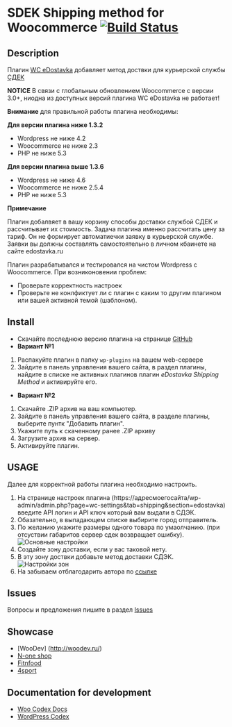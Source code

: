 # SDEK Shipping method for Woocommerce [![Build Status](https://travis-ci.org/kalbac/wc-edostavka.svg)](https://travis-ci.org/kalbac/wc-edostavka)

## Description

Плагин [WC eDostavka](https://github.com/kalbac/wc-edostavka) добавляет метод доствки для курьерской службы [СДЕК](http://edostavka.ru)

**NOTICE**
В связи с глобальным обновлением Woocommerce с версии 3.0+, ниодна из доступных версий плагина WC eDostavka не работает!

**Внимание** для правильной работы плагина необходимы:

**Для версии плагина ниже 1.3.2**
* Wordpress не ниже 4.2
* Woocommerce не ниже 2.3
* PHP не ниже 5.3

**Для версии плагина выше 1.3.6**
* Wordpress не ниже 4.6
* Woocommerce не ниже 2.5.4
* PHP не ниже 5.3

**Примечание**

Плагин добалвяет в вашу корзину способы доставки  службой СДЕК и рассчитывает их стоимость. 
Задача плагина именно рассчитать цену за тариф. Он не формирует автоматиечки заявку в курьерской службе. Заявки вы должны составлять самостоятельно в личном кбаинете на сайте edostavka.ru

Плагин разрабатывался и тестировался на чистом Wordpress с Woocommerce. 
При возниконовении проблем:

* Проверьте корректность настроек
* Проверьте не конлфиктует ли с плагин с каким то другим плагином или вашей активной темой (шаблоном).

## Install

* Скачайте последнюю версию плагина на странице [GitHub](https://github.com/kalbac/wc-edostavka/releases/latest)
* **Вариант №1**
 1. Распакуйте плагин в папку `wp-plugins` на вашем web-сервере
 2. Зайдите в панель управления вашего сайта, в раздел плагины, найдите в списке не активных плагинов плагин *eDostavka Shipping Method* и активируйте его.
* **Вариант №2**
 1. Скачайте .ZIP архив на ваш компьютер.
 2. Зайдите в панель управления вашего сайта, в разделе плагины, выберите пунтк "Добавить плагин".
 3. Укажите путь к скаченному ранее .ZIP архиву
 4. Загрузите архив на сервер.
 5. Активируйте плагин.
 
## USAGE

Далее для корректной работы плагина необходимо настроить.
 1. На странице настроек плагина (https://адресмоегосайта/wp-admin/admin.php?page=wc-settings&tab=shipping&section=edostavka) введите API логин и API ключ который вам выдали в СДЭК.
 2. Обазательно, в выпадающем списке выбирите город отправитель.
 3. По желанию укажите размеры одного товара по умаолчанию. (при отсуствии габаритов сервер сдек возвращает ошибку).
 ![Основные настройки](http://i.imgur.com/LvJsOv6.png?1)
 4. Создайте зону доставки, если у вас таковой нету.
 5. В эту зону доствки добавьте метод доставки СДЭК.
 ![Настройки зон](http://i.imgur.com/BjsDy1V.png)
 6. На забываем отблагодарить автора по [ссылке](https://money.yandex.ru/embed/donate.xml?account=41001231735306&quickpay=donate&payment-type-choice=on&default-sum=1000&targets=%D0%9F%D0%BE%D0%B6%D0%B5%D1%80%D0%B2%D0%BE%D0%B2%D0%B0%D0%BD%D0%B8%D0%B5+%D0%BD%D0%B0+%D0%BF%D0%BE%D0%B4%D0%B4%D0%B5%D1%80%D0%B6%D0%BA%D1%83+%D0%BF%D0%BB%D0%B0%D0%B3%D0%B8%D0%BD%D0%B0+WC+eDostavka&target-visibility=on&button-text=05) 
  

## Issues

Вопросы и предложения пишите в раздел [Issues](https://github.com/kalbac/wc-edostavka/issues)

## Showcase
* [WooDev] (http://woodev.ru/)
* [N-one shop](https://n-one.ru/)
* [Fitnfood](https://fitnfood.ru/)
* [4sport](http://4ksports.ru/)

## Documentation for development

* [Woo Codex Docs](https://docs.woothemes.com/documentation/woocodex/)
* [WordPress Codex](http://codex.wordpress.org/)
 
